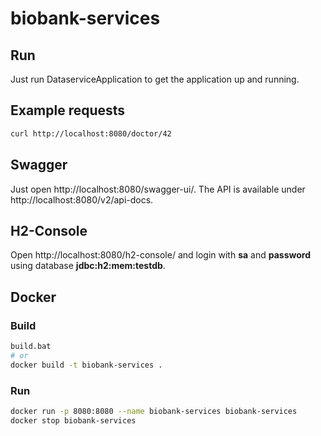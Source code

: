 # biobank-services

## Run

Just run DataserviceApplication to get the application up and running.

## Example requests

```bash
curl http://localhost:8080/doctor/42
```

## Swagger

Just open http://localhost:8080/swagger-ui/. The API is available under http://localhost:8080/v2/api-docs.

## H2-Console

Open http://localhost:8080/h2-console/ and login with **sa** and **password** using database **jdbc:h2:mem:testdb**.

## Docker

### Build

```bash
build.bat
# or
docker build -t biobank-services .
```

### Run

```bash
docker run -p 8080:8080 --name biobank-services biobank-services
docker stop biobank-services
```
